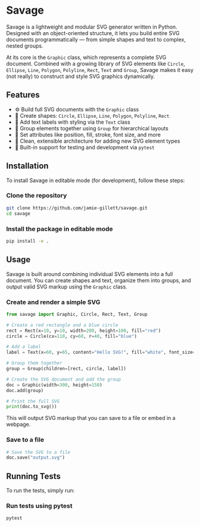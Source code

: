 # Savage

Savage is a lightweight and modular SVG generator written in Python. Designed with an object-oriented structure, it lets you build entire SVG documents programmatically — from simple shapes and text to complex, nested groups.

At its core is the `Graphic` class, which represents a complete SVG document. Combined with a growing library of SVG elements like `Circle`, `Ellipse`, `Line`, `Polygon`, `Polyline`, `Rect`, `Text` and `Group`, Savage makes it easy (not really) to construct and style SVG graphics dynamically.

## Features

- ⚙️ Build full SVG documents with the `Graphic` class
- 🔵 Create shapes: `Circle`, `Ellipse`, `Line`, `Polygon`, `Polyline`, `Rect`
- 📝 Add text labels with styling via the `Text` class
- 🧩 Group elements together using `Group` for hierarchical layouts
- 🎨 Set attributes like position, fill, stroke, font size, and more
- 🧱 Clean, extensible architecture for adding new SVG element types
- 🧪 Built-in support for testing and development via `pytest`


## Installation

To install Savage in editable mode (for development), follow these steps:

### Clone the repository  
``` bash
git clone https://github.com/jamie-gillett/savage.git
cd savage
```

### Install the package in editable mode  
``` bash
pip install -e .
```

## Usage

Savage is built around combining individual SVG elements into a full document. You can create shapes and text, organize them into groups, and output valid SVG markup using the `Graphic` class.

### Create and render a simple SVG

``` Python
from savage import Graphic, Circle, Rect, Text, Group

# Create a red rectangle and a blue circle
rect = Rect(x=10, y=10, width=200, height=100, fill="red")
circle = Circle(cx=110, cy=60, r=40, fill="blue")

# Add a label
label = Text(x=60, y=65, content="Hello SVG!", fill="white", font_size="18")

# Group them together
group = Group(children=[rect, circle, label])

# Create the SVG document and add the group
doc = Graphic(width=300, height=150)
doc.add(group)

# Print the full SVG
print(doc.to_svg())
```

This will output SVG markup that you can save to a file or embed in a webpage.

### Save to a file

``` Python
# Save the SVG to a file
doc.save("output.svg")
```

## Running Tests

To run the tests, simply run:

### Run tests using pytest  
``` bash
pytest
```
